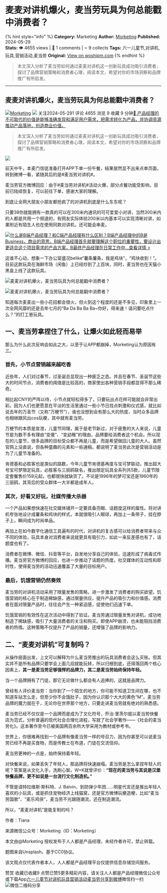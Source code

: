 # 麦麦对讲机爆火，麦当劳玩具为何总能戳中消费者？
{% hint style="info" %}
**Category:** Marketing
**Author:** [Morketing](https://www.woshipm.com/u/1292863)
**Published:** 2024-05-29  
**Stats:** 👁️ 4655 views | 💬 1 comments | ⭐ 9 collects
**Tags:** 六一儿童节,对讲机,玩具,营销活动,麦当劳
**Original:** [View on woshipm.com](https://www.woshipm.com/marketing/6062704.html)
{% endhint %}
> 本文深入分析了麦当劳如何通过麦麦对讲机这一创新玩具成功吸引消费者，探讨了品牌营销策略和消费者心理，阅读本文，希望对你的市场洞察和品牌推广有所启发。

---

## 麦麦对讲机爆火，麦当劳玩具为何总能戳中消费者？

[![](https://image.woshipm.com/wp-files/2021/06/iRpgjh51GWQVO8Vc0slz.jpg!/both/72x72)](https://www.woshipm.com/u/1292863)[Morketing](https://www.woshipm.com/u/1292863) ![](https://static.woshipm.com/tag/1101_1@2x.png) 关注2024-05-291 评论 4655 浏览 9 收藏 9 分钟[🔗 产品经理的不可取代的价值是能够准确发现和满足用户需求，把需求转化为产品，并协调资源推动产品落地，创造商业价值。](https://ke.qidianla.com/courses/90pm)

> 本文深入分析了麦当劳如何通过麦麦对讲机这一创新玩具成功吸引消费者，探讨了品牌营销策略和消费者心理，阅读本文，希望对你的市场洞察和品牌推广有所启发。

![](https://image.yunyingpai.com/wp/2024/05/aG6BrR8scfVBKmYTH3yB.jpg)

前天中午，本麦门信徒准备打开APP下单一份午餐，结果居然显不出来点单页面，转到微博一看，紧随其后的是#麦当劳对讲机#。

麦当劳官方微博回应：由于#麦当劳对讲机#活动火爆，部分点餐功能受影响，目前已陆续恢复，可以前往下单，感谢大家的理解。

到底让全网大朋友小朋友都抢疯了的对讲机到底是什么东东呢？

只要38你就能拥有一款真的可以在300米内通讯的可可爱爱小对讲，当然300米内的人都是共用一个频道的，有网友实际体验200米以内基本可以实现清晰对讲，如果附近有陌生人也在使用同款对讲机，还可能会串麦。

[![](https://image.woshipm.com/2023/07/27/6f50fd24-2c7f-11ee-875d-00163e0b5ff3.png)什么是B端产品经理？和C端产品经理有什么区别？B端产品经理中的B是Business，商业的意思，B端产品经理首先就要理解这个职位的重要性，要设计出更适合这个项目需求的产品方案，B最终产品经理在日常工作中...查看详情 >](https://ke.qidianla.com/courses/bcpm)

这谁不心动，想象一下办公室盛况belike“薯条薯条，我是鸡块”，“鸡块收到！”。目前这款玩具在海鲜市场（闲鱼）上已经炒到了上百块，同时，麦当劳也在天猫小黑盒上线了这款玩具。

![麦麦对讲机爆火，麦当劳玩具为何总能戳中消费者？](https://image.yunyingpai.com/wp/2024/05/RnE9NGeeMzgiKHrMkITM.jpeg)

![麦麦对讲机爆火，麦当劳玩具为何总能戳中消费者？](https://image.yunyingpai.com/wp/2024/05/CKDkj9miPxVNI7rjyhHa.png)

知道每次麦麦出一些小花招都会很火，但火到这个程度的还是不多见，印象里上一次全网风靡的还是去年七月的“Ba Da Ba Ba Ba~你好，得来速！请问要吃点什么？”的打工崽玩具。

## 一、麦当劳拿捏住了什么，让爆火如此轻而易举

那么为什么此次反响会如此之大，以至于让APP都崩掉，Morketing认为原因有三。

### **首先，小节点营销越来越吃香**

近些年，人们对过春节，过圣诞总显现出一种疲乏之态。并且在春节、圣诞节这些大的时间节点，消费者的阈值是比较高的，商家使出各种营销手段都显得不那么稀奇。

相比起CNY的严阵以待，小节点就轻松得多了，只要玩出点花样可能就会非常出彩。因为人们也更愿意在平淡的生活里通过一些小节日找点刺激和仪式感，就比如说去年的万圣节（又称“万梗节”），谁也没想到会有那么大的热度，当时众多品牌也相继跟风出cos玩梗，其中就有麦当劳。

万梗节的本质是宣泄，儿童节同理，属于是老节新过，对于疲惫的大人来说，儿童节是为数不多有理由“变傻”、“变幼稚”的理由，品牌要给消费者这个机会。所以现在的儿童节，很多品牌的目标受众都不再是儿童，而是希望做回儿童的大人。虽然官网上没直说，但各种童趣的元素和一些通稿，都说明了麦当劳此次是营销活动是为了儿童节准备的。

肯德基和必胜客也是类似的路数，今年儿童节肯德基再度与宝可梦联动，推出超大号宝可梦限定玩具，必胜客与三丽鸥联名，推出限定玩具全系列共5款，儿童节限定套餐售价159元起，也都很快就缺货了。不论是1996年的梦可宝还是1960年的三丽鸥，其背后的受众群体一大半都是成年人。

### **其次，好看又好玩，社媒传播大杀器**

一个产品如果想快速在社交媒体铺开一定要具备亮眼、话题度这样的属性。将对讲机夸张地设计成薯条和鸡块的样式，本就很吸引人眼球，再加上一条带子，挂在脖子上，瞬间成为时尚单品。

再加上在如今数字化通信工具遍布的时代，对讲机的复古感可以给消费者带来与众不同的体验，玩具本身对消费者来说就更具有吸引力，如此一来反差感也有了，话题度也有了。

消费者在微博、微信、抖音等平台，自发地分享自己的体验，迅速形成了病毒式传播。麦当劳官方微博的回应，也进一步推动了话题的热度。社交媒体的互动性和即时性，使得麦当劳的活动迅速覆盖了大量的目标用户。

### **最后，饥饿营销仍然奏效**

麦当劳的对讲机活动采用了限量发售的策略，进一步激发了消费者的购买欲望。饥饿营销的核心在于制造稀缺感，通过限量供应，提升产品的吸引力和价值感。消费者在面对限量产品时，往往会产生一种紧迫感，促使他们迅速下单。

饥饿营销的有效性在这次活动中得到了验证。麦当劳通过限量发售对讲机，成功地制造了稀缺感，吸引了大量消费者的关注和购买。即使APP崩溃，也未能阻挡消费者的热情。这种策略不仅提升了产品的销量，还增强了品牌的影响力。

## 二、“麦麦对讲机”可复制吗？

从操作层面出发，上文可以解释为什么麦当劳推出的玩具消费者会这么买账。但其实并不是所有品牌只要学会上面几招就能玩转，所以归根到底，还得落回两个核心因素上，**其一是麦当劳足够强悍的品牌力，其二是麦当劳始终保持年轻。**

当一个品牌拥有了门徒，那它无论做什么都会有人追捧的，这就是品牌力。

曾经有人评价麦当劳：当你到了一个陌生的地方，你可能不知道卫生间在哪，也不知道车站怎么走，但至少你不会饿肚子，因为你认识那个大大的黄色“M”。麦当劳品牌的魔力就在于，无论你在世界那个地方，只要走进麦当劳就有绝对的熟悉感。

麦当劳已经不仅仅是一个品牌而是成为了文化符号，乔治·里茨尔就以麦当劳快餐店为范式，分析普遍的现代社会合理化进程，写就了社会学著作——《社会的麦当劳化》。这本著作至今已被美国两百余所大学采用为教材或参考书。

世界上，你很难再找到一个品牌有像麦当劳一样的号召力，因为你甚至可以说麦当劳已经不再是买食物，而是传教士在布道，门徒在交流信仰。

麦当劳更神的一点是，始终保持着年轻。

对快餐来说，如果丢失了年轻人，那品牌将快速崩塌。麦当劳是怎么拿捏年轻人的呢？答案是从文化入手，洗刷心智。W+K就曾评价：**“现在的麦当劳与其说是汉堡快餐品牌，更不如说是一台流行文化制造机。”**

不管是请特拉维斯·斯科特、J. Balvin、到防弹少年团……明星代言还是推出年轻人喜欢的小玩具，或是抓住宠物经济上线猫窝，还是官方微博玩梗造梗，比如“麦当劳国歌”、“麦乐鸡侠”，麦当劳不光跟随潮流，还在制造潮流。

所以，“麦麦对讲机”是能复制的吗？

作者：Tiana

来源微信公众号：Morketing（ID：Morketing）

本文由@Morketing 授权发布于人人都是产品经理，未经作者许可，禁止转载。

题图来自Unsplash，基于CC0协议。

该文观点仅代表作者本人，人人都是产品经理平台仅提供信息存储空间服务。

赞赏 收藏已收藏9 点赞已赞5更多精彩内容，请关注人人都是产品经理微信公众号或下载App[六一儿童节](https://www.woshipm.com/tag/%e5%85%ad%e4%b8%80%e5%84%bf%e7%ab%a5%e8%8a%82)[对讲机](https://www.woshipm.com/tag/%e5%af%b9%e8%ae%b2%e6%9c%ba)[玩具](https://www.woshipm.com/tag/%e7%8e%a9%e5%85%b7)[营销活动](https://www.woshipm.com/tag/%e8%90%a5%e9%94%80%e6%b4%bb%e5%8a%a8)[麦当劳](https://www.woshipm.com/tag/%e9%ba%a6%e5%bd%93%e5%8a%b3)[分享到微博](https://service.weibo.com/share/share.php?appkey=2775287854&title=麦麦对讲机爆火，麦当劳玩具为何总能戳中消费者？&url=https://www.woshipm.com/marketing/6062704.html&pic=https://image.yunyingpai.com/wp/2024/05/aG6BrR8scfVBKmYTH3yB.jpg)微信扫一扫![微信二维码](https://api.pwmqr.com/qrcode/create/?url=https://www.woshipm.com/marketing/6062704.html)分享